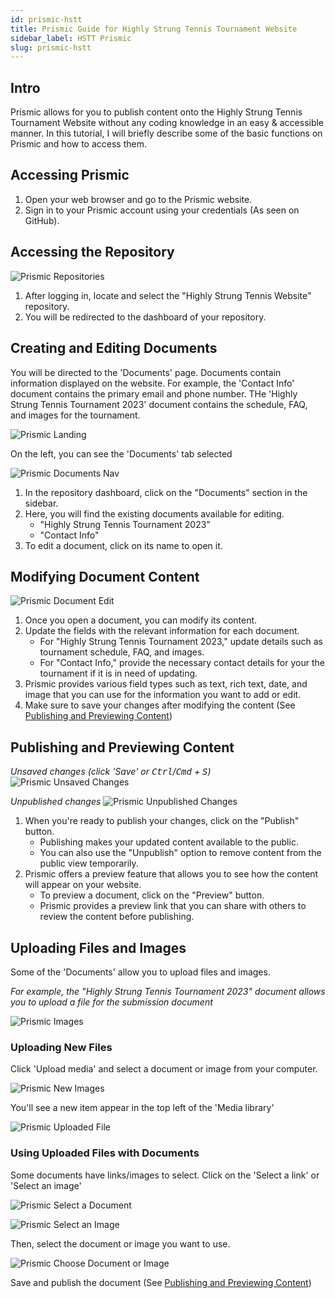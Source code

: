 ```yaml
---
id: prismic-hstt
title: Prismic Guide for Highly Strung Tennis Tournament Website
sidebar_label: HSTT Prismic
slug: prismic-hstt
---
```


## Intro

Prismic allows for you to publish content onto the Highly Strung Tennis Tournament Website without any coding knowledge in an easy & accessible manner. In this tutorial, I will briefly describe some of the basic functions on Prismic and how to access them.

## Accessing Prismic

1. Open your web browser and go to the Prismic website.
2. Sign in to your Prismic account using your credentials (As seen on GitHub).

## Accessing the Repository

![Prismic Repositories](./assets/images/prismic-repositories.png)

1. After logging in, locate and select the "Highly Strung Tennis Website" repository.
2. You will be redirected to the dashboard of your repository.

## Creating and Editing Documents

You will be directed to the 'Documents' page. Documents contain information displayed on the website. For example, the 'Contact Info' document contains the primary email and phone number. THe 'Highly Strung Tennis Tournament 2023' document contains the schedule, FAQ, and images for the tournament.

![Prismic Landing](./assets/images/prismic-landing.png)

On the left, you can see the 'Documents' tab selected

![Prismic Documents Nav](./assets/images/prismic-documents-nav.png)

1. In the repository dashboard, click on the "Documents" section in the sidebar.
2. Here, you will find the existing documents available for editing.
   - "Highly Strung Tennis Tournament 2023"
   - "Contact Info"
3. To edit a document, click on its name to open it.

## Modifying Document Content

![Prismic Document Edit](./assets/images/prismic-document-edit.png)

1. Once you open a document, you can modify its content.
2. Update the fields with the relevant information for each document.
   - For "Highly Strung Tennis Tournament 2023," update details such as tournament schedule, FAQ, and images.
   - For "Contact Info," provide the necessary contact details for your the tournament if it is in need of updating.
3. Prismic provides various field types such as text, rich text, date, and image that you can use for the information you want to add or edit.
4. Make sure to save your changes after modifying the content (See [Publishing and Previewing Content](#publishing-and-previewing-content))

## Publishing and Previewing Content

_Unsaved changes (click 'Save' or <kbd>Ctrl</kbd>/<kbd>Cmd</kbd> + <kbd>S</kbd>)_
![Prismic Unsaved Changes](./assets/images/prismic-unsaved-changes.png)

_Unpublished changes_
![Prismic Unpublished Changes](./assets/images/prismic-unpublished-changes.png)

1. When you're ready to publish your changes, click on the "Publish" button.
   - Publishing makes your updated content available to the public.
   - You can also use the "Unpublish" option to remove content from the public view temporarily.
2. Prismic offers a preview feature that allows you to see how the content will appear on your website.
   - To preview a document, click on the "Preview" button.
   - Prismic provides a preview link that you can share with others to review the content before publishing.

## Uploading Files and Images

Some of the 'Documents' allow you to upload files and images.

_For example, the "Highly Strung Tennis Tournament 2023" document allows you to upload a file for the submission document_

![Prismic Images](./assets/images/prismic-images.png)

### Uploading New Files

Click 'Upload media' and select a document or image from your computer.

![Prismic New Images](./assets/images/prismic-new-images.png)

You'll see a new item appear in the top left of the 'Media library'

![Prismic Uploaded File](./assets/images/prismic-uploaded-file.png)

### Using Uploaded Files with Documents

Some documents have links/images to select. Click on the 'Select a link' or 'Select an image'

![Prismic Select a Document](./assets/images/prismic-select-document.png)

![Prismic Select an Image](./assets/images/prismic-select-image.png)

Then, select the document or image you want to use.

![Prismic Choose Document or Image](./assets/images/prismic-choose-document-or-image.png)

Save and publish the document (See [Publishing and Previewing Content](#publishing-and-previewing-content))
